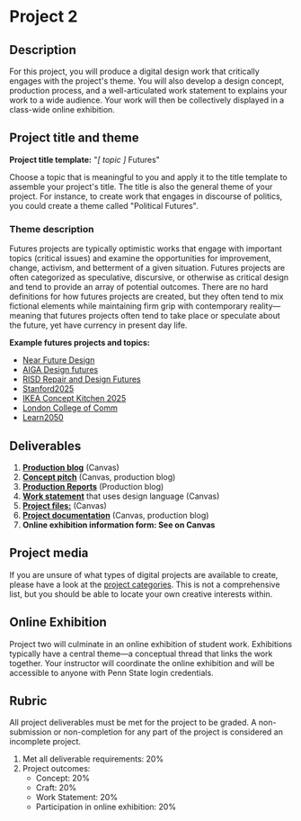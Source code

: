 # Project 2

## Description

For this project, you will produce a digital design work that critically engages with the project's theme. You will also develop a design concept, production process, and a well-articulated work statement to explains your work to a wide audience. Your work will then be collectively displayed in a class-wide online exhibition.

## Project title and theme

**Project title template:** "_\[ topic \]_ Futures"

Choose a topic that is meaningful to you and apply it to the title template to assemble your project's title. The title is also the general theme of your project. For instance, to create work that engages in discourse of politics, you could create a theme called "Political Futures".

### Theme description

Futures projects are typically optimistic works that engage with important topics \(critical issues\) and examine the opportunities for improvement, change, activism, and betterment of a given situation. Futures projects are often categorized as speculative, discursive, or otherwise as critical design and tend to provide an array of potential outcomes. There are no hard definitions for how futures projects are created, but they often tend to mix fictional elements while maintaining firm grip with contemporary reality—meaning that futures projects often tend to take place or speculate about the future, yet have currency in present day life.

**Example futures projects and topics:**

* [Near Future Design](http://www.artisopensource.net/projects/near-future-design/)
* [AIGA Design futures](https://www.aiga.org/aiga-design-futures/introduction-to-design-futures/)
* [RISD Repair and Design Futures](https://risdmuseum.org/exhibitions-events/exhibitions/repair-and-design-futures)
* [Stanford2025](http://www.stanford2025.com/)
* [IKEA Concept Kitchen 2025](https://www.youtube.com/watch?v=qD60cBQOABY)
* [London College of Comm](https://masedi.myblog.arts.ac.uk/tag/global-design-futures/)
* [Learn2050](http://www.idsa.org/educationpaper/learn2050-and-design-futures)

## Deliverables

1. [**Production blog**](/design-project-2/project-2-production-reports.md) \(Canvas\)
2. [**Concept pitch**](/design-project-2/project-2-concept-pitch.md) \(Canvas, production blog\)
3. [**Production Reports**](/design-project-2/project-2-production-reports.md) \(Production blog\)
4. [**Work statement**](/design-project-2/project-2-work-statement.md) that uses design language \(Canvas\)
5. [**Project files:**](/design-project-2/project-2-files.md) \(Canvas\)
6. [**Project documentation**](/design-project-2/project-2-documentation.md) \(Canvas, production blog\)
7. **Online exhibition information form: See on Canvas**


## Project media

If you are unsure of what types of digital projects are available to create, please have a look at the [project categories](/project-categories.md). This is not a comprehensive list, but you should be able to locate your own creative interests within.

## Online Exhibition

Project two will culminate in an online exhibition of student work. Exhibitions typically have a central theme—a conceptual thread that links the work together. Your instructor will coordinate the online exhibition and will be accessible to anyone with Penn State login credentials.

## Rubric

All project deliverables must be met for the project to be graded. A non-submission or non-completion for any part of the project is considered an incomplete project.

1. Met all deliverable requirements: 20%
2. Project outcomes: 
   * Concept: 20%
   * Craft: 20%
   * Work Statement: 20%
   * Participation in online exhibition: 20%



